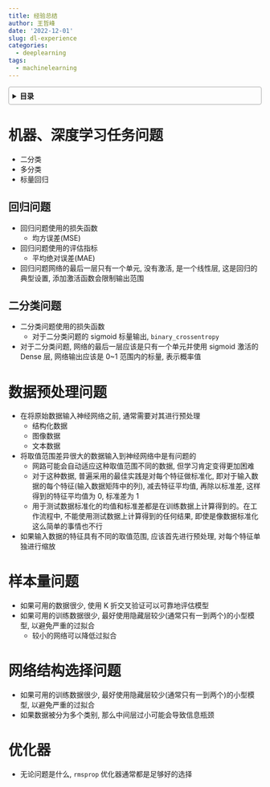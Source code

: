 ```yaml
---
title: 经验总结
author: 王哲峰
date: '2022-12-01'
slug: dl-experience
categories:
  - deeplearning
tags:
  - machinelearning
---
```


<style>
details {
    border: 1px solid #aaa;
    border-radius: 4px;
    padding: .5em .5em 0;
}
summary {
    font-weight: bold;
    margin: -.5em -.5em 0;
    padding: .5em;
}
details[open] {
    padding: .5em;
}
details[open] summary {
    border-bottom: 1px solid #aaa;
    margin-bottom: .5em;
}
img {
    pointer-events: none;
}
</style>

<details><summary>目录</summary><p>

- [机器、深度学习任务问题](#机器深度学习任务问题)
  - [回归问题](#回归问题)
  - [二分类问题](#二分类问题)
- [数据预处理问题](#数据预处理问题)
- [样本量问题](#样本量问题)
- [网络结构选择问题](#网络结构选择问题)
- [优化器](#优化器)
</p></details><p></p>

# 机器、深度学习任务问题

- 二分类
- 多分类
- 标量回归

## 回归问题

- 回归问题使用的损失函数
   - 均方误差(MSE)
- 回归问题使用的评估指标
   - 平均绝对误差(MAE)
- 回归问题网络的最后一层只有一个单元, 没有激活, 是一个线性层, 这是回归的典型设置, 添加激活函数会限制输出范围

## 二分类问题

- 二分类问题使用的损失函数
   - 对于二分类问题的 sigmoid 标量输出, `binary_crossentropy`
- 对于二分类问题, 网络的最后一层应该是只有一个单元并使用 sigmoid 激活的 Dense 层, 网络输出应该是 0~1 范围内的标量, 表示概率值

# 数据预处理问题

- 在将原始数据输入神经网络之前, 通常需要对其进行预处理
   - 结构化数据
   - 图像数据
   - 文本数据
- 将取值范围差异很大的数据输入到神经网络中是有问题的
   - 网路可能会自动适应这种取值范围不同的数据, 但学习肯定变得更加困难
   - 对于这种数据, 普遍采用的最佳实践是对每个特征做标准化, 即对于输入数据的每个特征(输入数据矩阵中的列), 
      减去特征平均值, 再除以标准差, 这样得到的特征平均值为 0, 标准差为 1
   - 用于测试数据标准化的均值和标准差都是在训练数据上计算得到的。在工作流程中, 不能使用测试数据上计算得到的任何结果, 
      即使是像数据标准化这么简单的事情也不行
- 如果输入数据的特征具有不同的取值范围, 应该首先进行预处理, 对每个特征单独进行缩放

# 样本量问题

* 如果可用的数据很少, 使用 K 折交叉验证可以可靠地评估模型
* 如果可用的训练数据很少, 最好使用隐藏层较少(通常只有一到两个)的小型模型, 以避免严重的过拟合
   - 较小的网络可以降低过拟合

# 网络结构选择问题

* 如果可用的训练数据很少, 最好使用隐藏层较少(通常只有一到两个)的小型模型, 以避免严重的过拟合
* 如果数据被分为多个类别, 那么中间层过小可能会导致信息瓶颈

# 优化器

* 无论问题是什么, `rmsprop` 优化器通常都是足够好的选择

